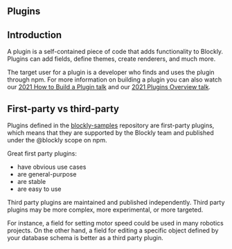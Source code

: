 <!--
 * @Date: 2021-04-07 16:05:21
 * @LastEditors: tortorse
 * @LastEditTime: 2021-10-18 13:24:16
 * @FilePath: \blockly-document-chinese\docs\guides\plugins\overview.md
-->
## Plugins

## Introduction

A plugin is a self-contained piece of code that adds functionality to Blockly. Plugins can add fields, define themes, create renderers, and much more.

The target user for a plugin is a developer who finds and uses the plugin through npm. For more information on building a plugin you can also watch our [2021 How to Build a Plugin talk](https://www.youtube.com/watch?v=cZlZrTk2aQU&list=PLSIUOFhnxEiCjoIwJ0jAdwpTZET73CK7d&index=7) and our [2021 Plugins Overview talk](https://www.youtube.com/watch?v=rg-V0w7UZFc&list=PLSIUOFhnxEiCjoIwJ0jAdwpTZET73CK7d&index=3).

## First-party vs third-party

Plugins defined in the [blockly-samples](https://github.com/google/blockly-samples) repository are first-party plugins, which means that they are supported by the Blockly team and published under the @blockly scope on npm.

Great first party plugins:

- have obvious use cases
- are general-purpose
- are stable
- are easy to use

Third party plugins are maintained and published independently. Third party plugins may be more complex, more experimental, or more targeted.

For instance, a field for setting motor speed could be used in many robotics projects. On the other hand, a field for editing a specific object defined by your database schema is better as a third party plugin.

